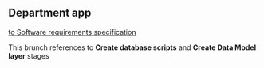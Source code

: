 ## Department app

[to Software requirements specification](documentation/Software%20Requirements%20Specification.md)

This brunch references to **Create database scripts** and **Create Data Model layer** stages